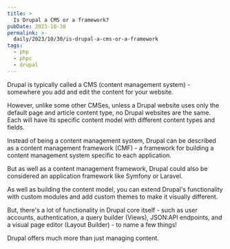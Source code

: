 ```yaml
---
title: >
  Is Drupal a CMS or a framework?
pubDate: 2023-10-30
permalink: >-
  daily/2023/10/30/is-drupal-a-cms-or-a-framework
tags:
  - php
  - phpc
  - drupal
---
```


Drupal is typically called a CMS (content management system) - somewhere you add and edit the content for your website.

However, unlike some other CMSes, unless a Drupal website uses only the default page and article content type, no Drupal websites are the same. Each will have its specific content model with different content types and fields.

Instead of being a content management system, Drupal can be described as a content management framework (CMF) - a framework for building a content management system specific to each application.

But as well as a content management framework, Drupal could also be considered an application framework like Symfony or Laravel.

As well as building the content model, you can extend Drupal's functionality with custom modules and add custom themes to make it visually different.

But, there's a lot of functionality in Drupal core itself - such as user accounts, authentication, a query builder (Views), JSON:API endpoints, and a visual page editor (Layout Builder) - to name a few things!

Drupal offers much more than just managing content.
